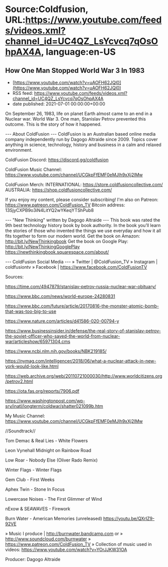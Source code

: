 # Source:Coldfusion, URL:https://www.youtube.com/feeds/videos.xml?channel_id=UC4QZ_LsYcvcq7qOsOhpAX4A, language:en-US

## How One Man Stopped World War 3 In 1983
 - [https://www.youtube.com/watch?v=uAOFH62JQl0](https://www.youtube.com/watch?v=uAOFH62JQl0)
 - RSS feed: https://www.youtube.com/feeds/videos.xml?channel_id=UC4QZ_LsYcvcq7qOsOhpAX4A
 - date published: 2021-07-01 00:00:00+00:00

On September 26, 1983, life on planet Earth almost came to an end in a Nuclear war. World War 3. One man, Stanislav Petrov prevented this outcome. This is the story of how it happened.

--- About ColdFusion ---
ColdFusion is an Australian based online media company independently run by Dagogo Altraide since 2009. Topics cover anything in science, technology, history and business in a calm and relaxed environment. 

ColdFusion Discord:  https://discord.gg/coldfusion

ColdFusion Music Channel: https://www.youtube.com/channel/UCGkpFfEMF0eMJlh9xXj2lMw

ColdFusion Merch:
INTERNATIONAL: https://store.coldfusioncollective.com/
AUSTRALIA: https://shop.coldfusioncollective.com/

If you enjoy my content, please consider subscribing!
I'm also on Patreon: https://www.patreon.com/ColdFusion_TV
Bitcoin address: 13SjyCXPB9o3iN4LitYQ2wYKeqYTShPub8

--- "New Thinking" written by Dagogo Altraide ---
This book was rated the 9th best technology history book by book authority.
In the book you’ll learn the stories of those who invented the things we use everyday and how it all fits together to form our modern world.
Get the book on Amazon: http://bit.ly/NewThinkingbook
Get the book on Google Play: http://bit.ly/NewThinkingGooglePlay
https://newthinkingbook.squarespace.com/about/

--- ColdFusion Social Media ---
» Twitter | @ColdFusion_TV
» Instagram | coldfusiontv
» Facebook | https://www.facebook.com/ColdFusionTV

Sources:

https://time.com/4947879/stanislav-petrov-russia-nuclear-war-obituary/

https://www.bbc.com/news/world-europe-24280831

https://www.bbc.com/future/article/20170816-the-monster-atomic-bomb-that-was-too-big-to-use

https://www.nature.com/articles/d41586-020-00794-y

https://www.businessinsider.in/defense/the-real-story-of-stanislav-petrov-the-soviet-officer-who-saved-the-world-from-nuclear-war/articleshow/65971304.cms

https://www.ncbi.nlm.nih.gov/books/NBK219185/

https://nymag.com/intelligencer/2018/06/what-a-nuclear-attack-in-new-york-would-look-like.html

https://web.archive.org/web/20110721000030/http://www.worldcitizens.org/petrov2.html

https://ota.fas.org/reports/7906.pdf

https://www.washingtonpost.com/wp-srv/inatl/longterm/coldwar/shatter021099b.htm

My Music Channel:  https://www.youtube.com/channel/UCGkpFfEMF0eMJlh9xXj2lMw

//Soundtrack//

Tom Demac & Real Lies - White Flowers

Leon Vynehall Midnight on Rainbow Road

Low Roar - Nobody Else (Oliver Rado Remix)

Winter Flags - Winter Flags

Gem Club - First Weeks

Aphex Twin - Stone In Focus

Lowercase Noises - The First Glimmer of Wind

nExow & SEAWAVES - Firework

Burn Water - American Memories (unreleased) https://youtu.be/QXrIZ9-92VE


» Music I produce | http://burnwater.bandcamp.com or 
» http://www.soundcloud.com/burnwater
» https://www.patreon.com/ColdFusion_TV
» Collection of music used in videos: https://www.youtube.com/watch?v=YOrJJKW31OA

Producer: Dagogo Altraide

